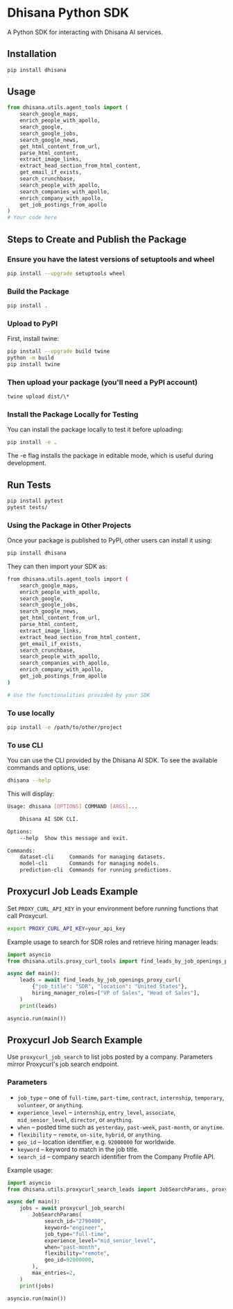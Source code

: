 # Dhisana Python SDK

A Python SDK for interacting with Dhisana AI services.

## Installation

```bash
pip install dhisana
```

## Usage

```python
from dhisana.utils.agent_tools import (
    search_google_maps,
    enrich_people_with_apollo,
    search_google,
    search_google_jobs,
    search_google_news,
    get_html_content_from_url,
    parse_html_content,
    extract_image_links,
    extract_head_section_from_html_content,
    get_email_if_exists,
    search_crunchbase,
    search_people_with_apollo,
    search_companies_with_apollo,
    enrich_company_with_apollo,
    get_job_postings_from_apollo
)
# Your code here
```

## Steps to Create and Publish the Package

### Ensure you have the latest versions of setuptools and wheel

```bash
pip install --upgrade setuptools wheel
```

### Build the Package

```bash
pip install .
```

### Upload to PyPI

First, install twine:

```bash
pip install --upgrade build twine
python -m build
pip install twine
```

### Then upload your package (you'll need a PyPI account)

```bash
twine upload dist/\*
```

### Install the Package Locally for Testing

You can install the package locally to test it before uploading:

```bash
pip install -e .
```

The -e flag installs the package in editable mode, which is useful during development.

## Run Tests

```bash
pip install pytest
pytest tests/
```

### Using the Package in Other Projects

Once your package is published to PyPI, other users can install it using:

```bash
pip install dhisana
```

They can then import your SDK as:

```bash
from dhisana.utils.agent_tools import (
    search_google_maps,
    enrich_people_with_apollo,
    search_google,
    search_google_jobs,
    search_google_news,
    get_html_content_from_url,
    parse_html_content,
    extract_image_links,
    extract_head_section_from_html_content,
    get_email_if_exists,
    search_crunchbase,
    search_people_with_apollo,
    search_companies_with_apollo,
    enrich_company_with_apollo,
    get_job_postings_from_apollo
)

# Use the functionalities provided by your SDK
```

### To use locally

```bash
pip install -e /path/to/other/project
```

### To use CLI

You can use the CLI provided by the Dhisana AI SDK. To see the available commands and options, use:

```bash
dhisana --help
```

This will display:

```bash
Usage: dhisana [OPTIONS] COMMAND [ARGS]...

    Dhisana AI SDK CLI.

Options:
    --help  Show this message and exit.

Commands:
    dataset-cli     Commands for managing datasets.
    model-cli       Commands for managing models.
    prediction-cli  Commands for running predictions.
```

## Proxycurl Job Leads Example

Set `PROXY_CURL_API_KEY` in your environment before running functions that call Proxycurl.

```bash
export PROXY_CURL_API_KEY=your_api_key
```

Example usage to search for SDR roles and retrieve hiring manager leads:

```python
import asyncio
from dhisana.utils.proxy_curl_tools import find_leads_by_job_openings_proxy_curl

async def main():
    leads = await find_leads_by_job_openings_proxy_curl(
        {"job_title": "SDR", "location": "United States"},
        hiring_manager_roles=["VP of Sales", "Head of Sales"],
    )
    print(leads)

asyncio.run(main())
```

## Proxycurl Job Search Example

Use `proxycurl_job_search` to list jobs posted by a company. Parameters mirror
Proxycurl's job search endpoint.

### Parameters

- `job_type` – one of `full-time`, `part-time`, `contract`, `internship`,
  `temporary`, `volunteer`, or `anything`.
- `experience_level` – `internship`, `entry_level`, `associate`,
  `mid_senior_level`, `director`, or `anything`.
- `when` – posted time such as `yesterday`, `past-week`, `past-month`, or
  `anytime`.
- `flexibility` – `remote`, `on-site`, `hybrid`, or `anything`.
- `geo_id` – location identifier, e.g. `92000000` for worldwide.
- `keyword` – keyword to match in the job title.
- `search_id` – company search identifier from the Company Profile API.

Example usage:

```python
import asyncio
from dhisana.utils.proxycurl_search_leads import JobSearchParams, proxycurl_job_search

async def main():
    jobs = await proxycurl_job_search(
        JobSearchParams(
            search_id="2790400",
            keyword="engineer",
            job_type="full-time",
            experience_level="mid_senior_level",
            when="past-month",
            flexibility="remote",
            geo_id=92000000,
        ),
        max_entries=2,
    )
    print(jobs)

asyncio.run(main())
```

